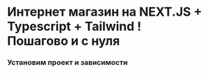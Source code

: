 <h1>Интернет магазин на NEXT.JS + Typescript + Tailwind ! <br>
Пошагово и с нуля</h1>

<h3>Установим проект и зависимости</h3>
